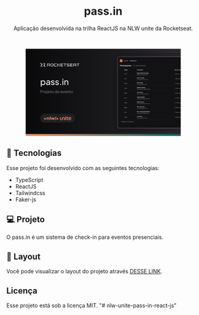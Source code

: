 <h1 align="center"> pass.in </h1>

<p align="center">
Aplicação desenvolvida na trilha ReactJS na NLW unite da Rocketseat. <br/>
</p>

<br>

<p align="center">
    <img src="src/assets/pass-in.png" alt="Logo" width="80%">
  </p>

## 🚀 Tecnologias

Esse projeto foi desenvolvido com as seguintes tecnologias:

- TypeScript
- ReactJS
- Tailwindcss
- Faker-js

## 💻 Projeto

O pass.in é um sistema de check-in para eventos presenciais.

## 🔖 Layout

Você pode visualizar o layout do projeto através [DESSE LINK](https://www.figma.com/community/file/1356738933008624188).

## Licença

Esse projeto está sob a licença MIT.
"# nlw-unite-pass-in-react-js" 
